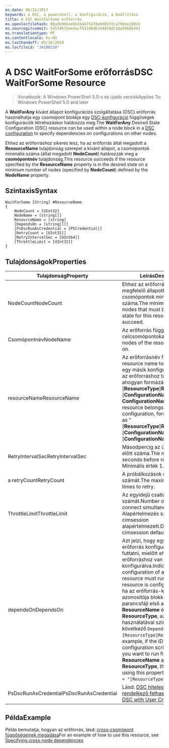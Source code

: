 ```yaml
---
ms.date: 06/12/2017
keywords: a DSC, a powershell, a konfiguráció, a beállítása
title: A DSC WaitForSome erőforrás
ms.openlocfilehash: 08a5b96bee0b1b4475470e0d857dca79dee2b02e
ms.sourcegitcommit: 54534635eedacf531d8d6344019dc16a50b8b441
ms.translationtype: MT
ms.contentlocale: hu-HU
ms.lasthandoff: 05/16/2018
ms.locfileid: "34190230"
---
```

# <a name="dsc-waitforsome-resource"></a><span data-ttu-id="9841b-103">A DSC WaitForSome erőforrás</span><span class="sxs-lookup"><span data-stu-id="9841b-103">DSC WaitForSome Resource</span></span>

> <span data-ttu-id="9841b-104">Vonatkozik: A Windows PowerShell 5.0-s és újabb verziók</span><span class="sxs-lookup"><span data-stu-id="9841b-104">Applies To: Windows PowerShell 5.0 and later</span></span>

<span data-ttu-id="9841b-105">A **WaitForAny** kívánt állapot konfigurációs szolgáltatása (DSC) erőforrás használhatja egy csomópont blokkja egy [DSC-konfiguráció](configurations.md) függőségek konfigurációk létrehozáskor határozza meg.</span><span class="sxs-lookup"><span data-stu-id="9841b-105">The **WaitForAny** Desired State Configuration (DSC) resource can be used within a node block in a [DSC configuration](configurations.md) to specify dependencies on configurations on other nodes.</span></span>

<span data-ttu-id="9841b-106">Ehhez az erőforráshoz sikeres lesz, ha az erőforrás által megadott a **ResourceName** tulajdonság szerepel a kívánt állapot, a csomópontok minimális száma (által megadott **NodeCount**) határozzák meg a **csomópontnév**  tulajdonság.</span><span class="sxs-lookup"><span data-stu-id="9841b-106">This resource succeeds if the resource specified by the **ResourceName** property is in the desired state on a minimum number of nodes (specified by **NodeCount**) defined by the **NodeName** property.</span></span>


## <a name="syntax"></a><span data-ttu-id="9841b-107">Szintaxis</span><span class="sxs-lookup"><span data-stu-id="9841b-107">Syntax</span></span>

```
WaitForSome [String] #ResourceName
{
    NodeCount = [UInt32]
    NodeName = [string[]]
    ResourceName = [string]
    [DependsOn = [string[]]]
    [PsDscRunAsCredential = [PSCredential]]
    [RetryCount = [UInt32]]
    [RetryIntervalSec = [UInt64]]
    [ThrottleLimit = [UInt32]]
}
```

## <a name="properties"></a><span data-ttu-id="9841b-108">Tulajdonságok</span><span class="sxs-lookup"><span data-stu-id="9841b-108">Properties</span></span>

|  <span data-ttu-id="9841b-109">Tulajdonság</span><span class="sxs-lookup"><span data-stu-id="9841b-109">Property</span></span>  |  <span data-ttu-id="9841b-110">Leírás</span><span class="sxs-lookup"><span data-stu-id="9841b-110">Description</span></span>   |
|---|---|
| <span data-ttu-id="9841b-111">NodeCount</span><span class="sxs-lookup"><span data-stu-id="9841b-111">NodeCount</span></span>| <span data-ttu-id="9841b-112">Ehhez az erőforráshoz sikeres megfelelő állapotban kell lennie csomópontok minimális száma.</span><span class="sxs-lookup"><span data-stu-id="9841b-112">The minimum number of nodes that must be in the desired state for this resource to succeed.</span></span>|
| <span data-ttu-id="9841b-113">Csomópontnév</span><span class="sxs-lookup"><span data-stu-id="9841b-113">NodeName</span></span>| <span data-ttu-id="9841b-114">Az erőforrás függ a célcsomópontokat.</span><span class="sxs-lookup"><span data-stu-id="9841b-114">The target nodes of the resource to depend on.</span></span>|
| <span data-ttu-id="9841b-115">resourceName</span><span class="sxs-lookup"><span data-stu-id="9841b-115">ResourceName</span></span>| <span data-ttu-id="9841b-116">Az erőforrásnév függ.</span><span class="sxs-lookup"><span data-stu-id="9841b-116">The resource name to depend on.</span></span> <span data-ttu-id="9841b-117">Ha egy másik konfigurációs ehhez az erőforráshoz tartozik, a neve, ahogyan formázása "[__ResourceType__]__ResourceName__:: [__ConfigurationName__]:: [ __ConfigurationName__] "</span><span class="sxs-lookup"><span data-stu-id="9841b-117">If this resource belongs to a different configuration, format the name as "[__ResourceType__]__ResourceName__::[__ConfigurationName__]::[__ConfigurationName__]"</span></span>|
| <span data-ttu-id="9841b-118">RetryIntervalSec</span><span class="sxs-lookup"><span data-stu-id="9841b-118">RetryIntervalSec</span></span>| <span data-ttu-id="9841b-119">Másodpercig az újrapróbálkozás előtt száma.</span><span class="sxs-lookup"><span data-stu-id="9841b-119">The number of seconds before retrying.</span></span> <span data-ttu-id="9841b-120">Minimális érték 1.</span><span class="sxs-lookup"><span data-stu-id="9841b-120">Minimum is 1.</span></span>|
| <span data-ttu-id="9841b-121">a retryCount</span><span class="sxs-lookup"><span data-stu-id="9841b-121">RetryCount</span></span>| <span data-ttu-id="9841b-122">A próbálkozások maximális számát.</span><span class="sxs-lookup"><span data-stu-id="9841b-122">The maximum number of times to retry.</span></span>|
| <span data-ttu-id="9841b-123">ThrottleLimit</span><span class="sxs-lookup"><span data-stu-id="9841b-123">ThrottleLimit</span></span>| <span data-ttu-id="9841b-124">Az egyidejű csatlakozást a gépek számát.</span><span class="sxs-lookup"><span data-stu-id="9841b-124">Number of machines to connect simultaneously.</span></span> <span data-ttu-id="9841b-125">Alapértelmezés szerint új-cimsession alapértelmezett.</span><span class="sxs-lookup"><span data-stu-id="9841b-125">Default is new-cimsession default.</span></span>|
| <span data-ttu-id="9841b-126">dependsOn</span><span class="sxs-lookup"><span data-stu-id="9841b-126">DependsOn</span></span> | <span data-ttu-id="9841b-127">Azt jelzi, hogy egy másik erőforrás konfigurációjának kell futtatni, mielőtt ehhez az erőforráshoz van konfigurálva.</span><span class="sxs-lookup"><span data-stu-id="9841b-127">Indicates that the configuration of another resource must run before this resource is configured.</span></span> <span data-ttu-id="9841b-128">Például, ha az erőforrás-konfiguráció azonosítója blokk futtatni kívánt parancsfájl első az __ResourceName__ és annak típusa __ResourceType__, az e tulajdonság használatával szintaxisa a következő `DependsOn = "[ResourceType]ResourceName"`.</span><span class="sxs-lookup"><span data-stu-id="9841b-128">For example, if the ID of the resource configuration script block that you want to run first is __ResourceName__ and its type is __ResourceType__, the syntax for using this property is `DependsOn = "[ResourceType]ResourceName"`.</span></span>|
| <span data-ttu-id="9841b-129">PsDscRunAsCredential</span><span class="sxs-lookup"><span data-stu-id="9841b-129">PsDscRunAsCredential</span></span> | <span data-ttu-id="9841b-130">Lásd: [DSC hitelesítő adatokkal rendelkező felhasználó](https://docs.microsoft.com/powershell/dsc/runasuser)</span><span class="sxs-lookup"><span data-stu-id="9841b-130">See [Using DSC with User Credentials](https://docs.microsoft.com/powershell/dsc/runasuser)</span></span> |


## <a name="example"></a><span data-ttu-id="9841b-131">Példa</span><span class="sxs-lookup"><span data-stu-id="9841b-131">Example</span></span>

<span data-ttu-id="9841b-132">Példa bemutatja, hogyan az erőforrás, lásd: [cross-csomópont függőségeinek megadása](crossNodeDependencies.md)</span><span class="sxs-lookup"><span data-stu-id="9841b-132">For an example of how to use this resource, see [Specifying cross-node dependencies](crossNodeDependencies.md)</span></span>